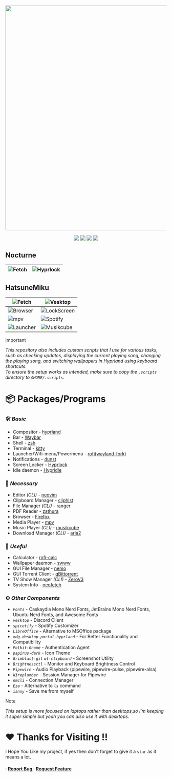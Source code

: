 <h3 align="center">
	<img src="https://github.com/user-attachments/assets/cd622df3-ff30-4df9-8696-2d82e443585b" width="700"/><br/>
</h3>

<p align="center">
    <a href="https://github.com/Pahasara/HyprDots/stargazers"><img src="https://img.shields.io/github/stars/Pahasara/HyprDots?colorA=32302f&colorB=ee5025&style=for-the-badge"></a>
    <a = href="https://hyprland.org">
            <img src="https://img.shields.io/badge/Arch-Hyprland-blue.svg?style=for-the-badge&labelColor=32302f&logo=&logoColor=black&color=258598"></a> 
    <a href="https://github.com/Pahasara/HyprDots/issues"><img src="https://img.shields.io/github/issues/Pahasara/HyprDots?colorA=32302f&colorB=05aa57&style=for-the-badge"></a>
    <a href="https://github.com/Pahasara/HyprDots/blob/main/LICENSE">
        <img src="https://img.shields.io/static/v1.svg?style=for-the-badge&label=License&message=MIT&colorA=32302f&colorB=b16286&logo=unlicense&logoColor=b16286&"/></a> 
</p>

## Nocturne
| ![Fetch](https://github.com/user-attachments/assets/3ec2125c-e5ef-442e-aee6-688edebbaf66) | ![Hyprlock](https://github.com/user-attachments/assets/16399b55-1fef-459e-ade5-3a38f898f3a7) |
|---|---|

## HatsuneMiku
| ![Fetch](https://github.com/user-attachments/assets/47311a00-beec-4445-802c-d22e7455f03b) | ![Vesktop](https://github.com/user-attachments/assets/7f9b83c6-1c03-47da-b5a6-4eeb230c1e8f) |
|---|---|
| ![Browser](https://github.com/user-attachments/assets/eadb2480-f8fe-4592-879e-a41542f7d296) | ![LockScreen](https://github.com/user-attachments/assets/cf798ec6-f306-4dc8-8c96-54d0c2acaa2d) |
| ![mpv](https://github.com/user-attachments/assets/79d1bb2f-d666-4b84-bc45-92a78e6fba58) | ![Spotify](https://github.com/user-attachments/assets/d564219c-3574-4674-b51f-1f78747d4ca4) | 
| ![Launcher](https://github.com/user-attachments/assets/75787c09-4e7b-4c94-a9b7-dd5346276551) | ![Musikcube](https://github.com/user-attachments/assets/10353cc2-0b6c-4504-8f55-ade647e5fb8e) |

> [!IMPORTANT]
> _This repository also includes custom scripts that I use for various tasks, such as checking updates, displaying the current playing song, changing the playing song, and switching wallpapers in Hyprland using keyboard shortcuts._  
> _To ensure the setup works as intended, make sure to copy the `.scripts` directory to `$HOME/.scripts`._

# 📦 Packages/Programs

### 🛠️ _Basic_
* Compositor - [hyprland](https://hyprland.org)
* Bar - [Waybar](https://github.com/Alexays/Waybar)
* Shell - [zsh](https://www.zsh.org/)
* Terminal - [kitty](https://github.com/kovidgoyal/kitty)
* Launcher/Wifi-menu/Powermenu - [rofi(wayland-fork)](https://archlinux.org/packages/extra/x86_64/rofi-wayland/)
* Notifications - [dunst](https://github.com/dunst-project/dunst)
* Screen Locker - [Hyprlock](https://github.com/hyprwm/hyprlock)
* Idle daemon - [Hypridle](https://github.com/hyprwm/hypridle)

### 🔧 _Necessary_
* Editor _(CLI)_ - [neovim](https://github.com/neovim/neovim)
* Clipboard Manager - [cliphist](https://github.com/sentriz/cliphist)
* File Manager _(CLI)_ - [ranger](https://github.com/ranger/ranger)
* PDF Reader - [zathura](https://github.com/pwmt/zathura)
* Browser - [Firefox](https://www.mozilla.org/en-US/firefox/linux/)
* Media Player - [mpv](https://github.com/mpv-player/mpv)
* Music Player _(CLI)_ - [musikcube](https://github.com/clangen/musikcube)
* Download Manager _(CLI)_ - [aria2](https://github.com/aria2/aria2)

### 🌟 _Useful_
* Calculator - [rofi-calc](https://github.com/svenstaro/rofi-calc)
* Wallpaper daemon - [swww](https://github.com/LGFae/swww)
* GUI File Manager - [nemo](https://github.com/linuxmint/nemo)
* GUI Torrent Client - [qBittorrent](https://github.com/qbittorrent/qBittorrent)
* TV Show Manager _(CLI)_ - [ZeroV3](https://github.com/Pahasara/ZeroV3)
* System Info - [neofetch](https://github.com/dylanaraps/neofetch)

### ⚙️ _Other Components_

- _`Fonts`_ - Caskaydia Mono Nerd Fonts, JetBrains Mono Nerd Fonts, Ubuntu Nerd Fonts, and Awesome Fonts
- _`vesktop`_ - Discord Client
- _`spicetify`_ - Spotify Customizer
- _`LibreOffice`_ - Alternative to MSOffice package
- _`xdg-desktop-portal-hyprland`_ - For Better Functionality and Compatibility
- _`Polkit-Gnome`_ - Authentication Agent
- _`papirus-dark`_ - Icon Theme
- _`Grimblast-git`_ _`wl-clipboard`_ - Screenshot Utility
- _`Brightnessctl`_ - Monitor and Keyboard Brightness Control
- _`Pipewire`_ - Audio Playback (pipewire, pipewire-pulse, pipewire-alsa)
- _`Wireplumber`_ - Session Manager for Pipewire
- _`nmcli`_ - Connection Manager
- _`Eza`_ - Alternative to _`ls`_ command
- _`ianny`_ - Save me from myself

> [!NOTE]
> _This setup is more focused on laptops rather than desktops,so i'm keeping it super simple but yeah you can also use it with desktops._   

# ❤️ Thanks for Visiting !!
I Hope You Like my project, if yes then don't forget to give it a `star` as it means a lot.

<h4> <span>· </span> <a href="https://github.com/Pahasara/HyprDots/issues"> Report Bug </a> <span> · </span> <a href="https://github.com/Pahasara/HyprDots/issues"> Request Feature </a> </h4>
